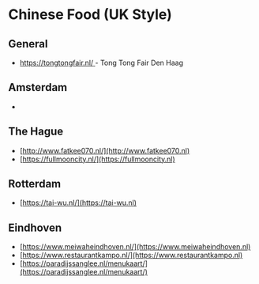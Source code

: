 # Chinese Food (UK Style)

## General

* [https://tongtongfair.nl/ ](https://tongtongfair.nl)- Tong Tong Fair Den Haag

## Amsterdam

*

## The Hague

* [http://www.fatkee070.nl/](http://www.fatkee070.nl)
* [https://fullmooncity.nl/](https://fullmooncity.nl)

## Rotterdam

* [https://tai-wu.nl/](https://tai-wu.nl)

## Eindhoven

* [https://www.meiwaheindhoven.nl/](https://www.meiwaheindhoven.nl)
* [https://www.restaurantkampo.nl/](https://www.restaurantkampo.nl)
* [https://paradijssanglee.nl/menukaart/](https://paradijssanglee.nl/menukaart/)



